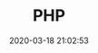 ---
pageComponent:
  name: Catalogue
  data:
    path: 03.Linux/03.PHP
    description: 人生如逆旅，我亦是行人。
title: PHP
date: 2020-03-18 21:02:53
permalink: /PHP
sidebar: false
article: false
comment: false
editLink: false
---